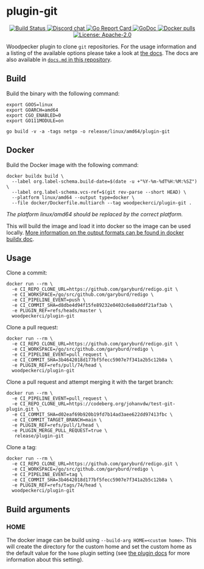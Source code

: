 # plugin-git

<p align="center">
  <a href="https://ci.woodpecker-ci.org/repos/5586" title="Build Status">
    <img src="https://ci.woodpecker-ci.org/api/badges/5586/status.svg" alt="Build Status">
  </a>
  <a href="https://discord.gg/fcMQqSMXJy" title="Discord chat">
    <img src="https://img.shields.io/discord/838698813463724034.svg" alt="Discord chat">
  </a>
  <a href="https://goreportcard.com/report/github.com/woodpecker-ci/plugin-git" title="Go Report Card">
    <img src="https://goreportcard.com/badge/github.com/woodpecker-ci/plugin-git" alt="Go Report Card">
  </a>
  <a href="https://godoc.org/github.com/woodpecker-ci/plugin-git" title="GoDoc">
    <img src="https://godoc.org/github.com/woodpecker-ci/plugin-git?status.svg" alt="GoDoc">
  </a>
  <a href="https://hub.docker.com/r/woodpeckerci/plugin-git" title="Docker pulls">
    <img src="https://img.shields.io/docker/pulls/woodpeckerci/plugin-git" alt="Docker pulls">
  </a>
  <a href="https://opensource.org/licenses/Apache-2.0" title="License: Apache-2.0">
    <img src="https://img.shields.io/badge/License-Apache%202.0-blue.svg" alt="License: Apache-2.0">
  </a>
</p>

Woodpecker plugin to clone `git` repositories. For the usage information and a listing of the available options please take a look at [the docs](https://woodpecker-ci.org/plugins/Git%20Clone).
The docs are also available in [`docs.md` in this repository](docs.md).

## Build

Build the binary with the following command:

```console
export GOOS=linux
export GOARCH=amd64
export CGO_ENABLED=0
export GO111MODULE=on

go build -v -a -tags netgo -o release/linux/amd64/plugin-git
```

## Docker

Build the Docker image with the following command:

```console
docker buildx build \
  --label org.label-schema.build-date=$(date -u +"%Y-%m-%dT%H:%M:%SZ") \
  --label org.label-schema.vcs-ref=$(git rev-parse --short HEAD) \
  --platform linux/amd64 --output type=docker \
  --file docker/Dockerfile.multiarch --tag woodpeckerci/plugin-git .
```

*The platform linux/amd64 should be replaced by the correct platform.*

This will build the image and load it into docker so the image can be used locally.
[More information on the output formats can be found in docker buildx doc](https://docs.docker.com/engine/reference/commandline/buildx_build/#output).

## Usage

Clone a commit:

```console
docker run --rm \
  -e CI_REPO_CLONE_URL=https://github.com/garyburd/redigo.git \
  -e CI_WORKSPACE=/go/src/github.com/garyburd/redigo \
  -e CI_PIPELINE_EVENT=push \
  -e CI_COMMIT_SHA=d8dbe4d94f15fe89232e0402c6e8a0ddf21af3ab \
  -e PLUGIN_REF=refs/heads/master \
  woodpeckerci/plugin-git
```

Clone a pull request:

```console
docker run --rm \
  -e CI_REPO_CLONE_URL=https://github.com/garyburd/redigo.git \
  -e CI_WORKSPACE=/go/src/github.com/garyburd/redigo \
  -e CI_PIPELINE_EVENT=pull_request \
  -e CI_COMMIT_SHA=3b4642018d177bf5fecc5907e7f341a2b5c12b8a \
  -e PLUGIN_REF=refs/pull/74/head \
  woodpeckerci/plugin-git
```

Clone a pull request and attempt merging it with the target branch:

```console
docker run --rm \
  -e CI_PIPELINE_EVENT=pull_request \
  -e CI_REPO_CLONE_URL=https://codeberg.org/johanvdw/test-git-plugin.git \
  -e CI_COMMIT_SHA=d02eaf69b920b19fd7b14ad3aee622dd97413fbc \
  -e CI_COMMIT_TARGET_BRANCH=main \
  -e PLUGIN_REF=refs/pull/1/head \
  -e PLUGIN_MERGE_PULL_REQUEST=true \
   release/plugin-git
```

Clone a tag:

```console
docker run --rm \
  -e CI_REPO_CLONE_URL=https://github.com/garyburd/redigo.git \
  -e CI_WORKSPACE=/go/src/github.com/garyburd/redigo \
  -e CI_PIPELINE_EVENT=tag \
  -e CI_COMMIT_SHA=3b4642018d177bf5fecc5907e7f341a2b5c12b8a \
  -e PLUGIN_REF=refs/tags/74/head \
  woodpeckerci/plugin-git
```

## Build arguments

### HOME

The docker image can be build using `--build-arg HOME=<custom home>`.
This will create the directory for the custom home and set the custom home as the default value for the `home` plugin setting (see [the plugin docs](./docs.md) for more information about this setting).

